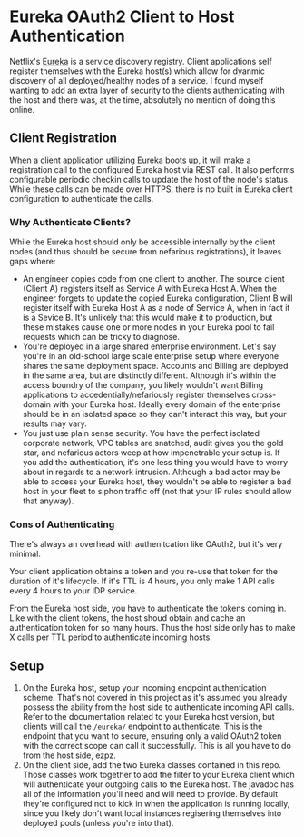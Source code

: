 # Eureka OAuth2 Client to Host Authentication
Netflix's [Eureka](https://github.com/Netflix/eureka) is a service discovery registry. Client applications self register themselves with the Eureka host(s) which allow for dyanmic discovery of all deployed/healthy nodes of a service. I found myself wanting to add an extra layer of security to the clients authenticating with the host and there was, at the time, absolutely no mention of doing this online. 

## Client Registration
When a client application utilizing Eureka boots up, it will make a registration call to the configured Eureka host via REST call. It also performs configurable periodic checkin calls to update the host of the node's status. While these calls can be made over HTTPS, there is no built in Eureka client configuration to authenticate the calls.

### Why Authenticate Clients?
While the Eureka host should only be accessible internally by the client nodes (and thus should be secure from nefarious registrations), it leaves gaps where:

- An engineer copies code from one client to another. The source client (Client A) registers itself as Service A with Eureka Host A. When the engineer forgets to update the copied Eureka configuration, Client B will register itself with Eureka Host A as a node of Service A, when in fact it is a Sevice B. It's unlikely that this would make it to production, but these mistakes cause one or more nodes in your Eureka pool to fail requests which can be tricky to diagnose.
- You're deployed in a large shared enterprise environment. Let's say you're in an old-school large scale enterprise setup where everyone shares the same deployment space. Accounts and Billing are deployed in the same area, but are distinctly different. Although it's within the access boundry of the company, you likely wouldn't want Billing applications to accedentially/nefariously register themselves cross-domain with your Eureka host. Ideally every domain of the enterprise should be in an isolated space so they can't interact this way, but your results may vary.
- You just use plain sense security. You have the perfect isolated corporate network, VPC tables are snatched, audit gives you the gold star, and nefarious actors weep at how impenetrable your setup is. If you add the authentication, it's one less thing you would have to worry about in regards to a network intrusion. Although a bad actor may be able to access your Eureka host, they wouldn't be able to register a bad host in your fleet to siphon traffic off (not that your IP rules should allow that anyway).

### Cons of Authenticating
There's always an overhead with authenitcation like OAuth2, but it's very minimal. 

Your client application obtains a token and you re-use that token for the duration of it's lifecycle. If it's TTL is 4 hours, you only make 1 API calls every 4 hours to your IDP service.

From the Eureka host side, you have to authenticate the tokens coming in. Like with the client tokens, the host shoud obtain and cache an authentication token for so many hours. Thus the host side only has to make X calls per TTL period to authenticate incoming hosts. 

## Setup
1) On the Eureka host, setup your incoming endpoint authentication scheme. That's not covered in this project as it's assumed you already possess the ability from the host side to authenticate incoming API calls. Refer to the documentation related to your Eureka host version, but clients will call the ```/eureka/``` endpoint to authenticate. This is the endpoint that you want to secure, ensuring only a valid OAuth2 token with the correct scope can call it successfully. This is all you have to do from the host side, ezpz.
2) On the client side, add the two Eureka classes contained in this repo. Those classes work together to add the filter to your Eureka client which will authenticate your outgoing calls to the Eureka host. The javadoc has all of the information you'll need and will need to provide. By default they're configured not to kick in when the application is running locally, since you likely don't want local instances regisering themselves into deployed pools (unless you're into that).
